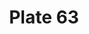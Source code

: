 ---
pid: '63'
an: '6'
title: Plate 63
rev_year: 
_date: 
caption: Capote en Crêpe, garnie d´une Bande Plissée, de Couleur Franchante, Fuirlande
  à plis crevés. Schall presque quarré.
translation: Cape in Crêpe, decorated with one wrinkle stripe, in the colour tranchante,
  Decorated in crevés folds. Schall almost squared.
student: Ana Karen Aguero
keywords: "[ tranchante, crevés ]"
permalink: /plates/63/
layout: plate-page
---